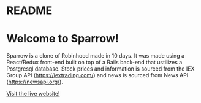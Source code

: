 # README

# Welcome to Sparrow!

Sparrow is a clone of Robinhood made in 10 days.  It was made using a React/Redux front-end built on top of a Rails back-end that ustilizes a Postgresql database.  Stock prices and information is sourced from the IEX Group API (https://iextrading.com/) and news is sourced from News API (https://newsapi.org/).

[Visit the live website!](http://sparrow-app.herokuapp.com/#/)

